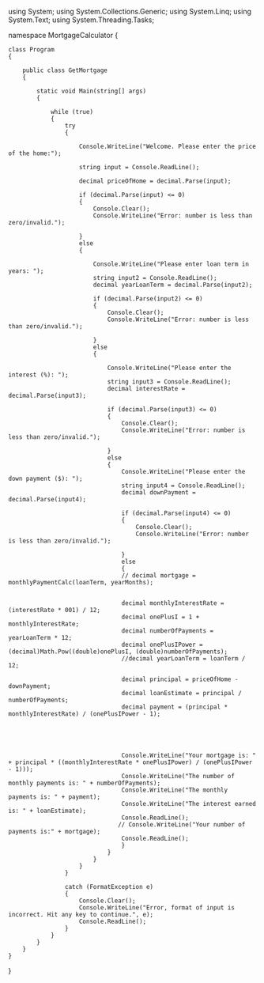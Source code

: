 using System;
using System.Collections.Generic;
using System.Linq;
using System.Text;
using System.Threading.Tasks;


namespace MortgageCalculator
{

    class Program
    {

        public class GetMortgage
        { 

            static void Main(string[] args)
            {

                while (true)
                {
                    try
                    {

                        Console.WriteLine("Welcome. Please enter the price of the home:");

                        string input = Console.ReadLine();
  
                        decimal priceOfHome = decimal.Parse(input);

                        if (decimal.Parse(input) <= 0)
                        {
                            Console.Clear();
                            Console.WriteLine("Error: number is less than zero/invalid.");

                        }
                        else
                        {

                            Console.WriteLine("Please enter loan term in years: ");
                            string input2 = Console.ReadLine();
                            decimal yearLoanTerm = decimal.Parse(input2);

                            if (decimal.Parse(input2) <= 0)
                            {
                                Console.Clear();
                                Console.WriteLine("Error: number is less than zero/invalid.");

                            }
                            else
                            {

                                Console.WriteLine("Please enter the interest (%): ");
                                string input3 = Console.ReadLine();
                                decimal interestRate = decimal.Parse(input3);

                                if (decimal.Parse(input3) <= 0)
                                {
                                    Console.Clear();
                                    Console.WriteLine("Error: number is less than zero/invalid.");

                                }
                                else
                                {
                                    Console.WriteLine("Please enter the down payment ($): ");
                                    string input4 = Console.ReadLine();
                                    decimal downPayment = decimal.Parse(input4);

                                    if (decimal.Parse(input4) <= 0)
                                    {
                                        Console.Clear();
                                        Console.WriteLine("Error: number is less than zero/invalid.");

                                    }
                                    else
                                    {
                                    // decimal mortgage = monthlyPaymentCalc(loanTerm, yearMonths);


                                    decimal monthlyInterestRate = (interestRate * 001) / 12;
                                    decimal onePlusI = 1 + monthlyInterestRate;
                                    decimal numberOfPayments = yearLoanTerm * 12;
                                    decimal onePlusIPower = (decimal)Math.Pow((double)onePlusI, (double)numberOfPayments);
                                    //decimal yearLoanTerm = loanTerm / 12;

                                    decimal principal = priceOfHome - downPayment;
                                    decimal loanEstimate = principal / numberOfPayments;
                                    decimal payment = (principal * monthlyInterestRate) / (onePlusIPower - 1);





                                    Console.WriteLine("Your mortgage is: " + principal * ((monthlyInterestRate * onePlusIPower) / (onePlusIPower - 1)));
                                    Console.WriteLine("The number of monthly payments is: " + numberOfPayments);
                                    Console.WriteLine("The monthly payments is: " + payment);
                                    Console.WriteLine("The interest earned is: " + loanEstimate);
                                    Console.ReadLine();
                                   // Console.WriteLine("Your number of payments is:" + mortgage);
                                    Console.ReadLine();
                                    }
                                }
                            }
                        }
                    }

                    catch (FormatException e)
                    {
                        Console.Clear();
                        Console.WriteLine("Error, format of input is incorrect. Hit any key to continue.", e);
                        Console.ReadLine();
                    }
                }
            }
        }
    }
}


